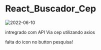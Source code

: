 # React_Buscador_Cep

![2022-06-10](https://user-images.githubusercontent.com/106616005/173082962-3ceb8bc4-cc85-44fa-a294-39604b060a86.png)

intregrado com API Via cep utilizando axios

falta do icon no button pesquisa!

